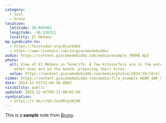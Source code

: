 ```yaml
---
category:
  - test
  - bruno
location:
  latitude: 28.045983
  longitude: -16.536311
  locality: El Médano
mp-syndicate-to:
  - https://fosstodon.org/@jackdbd
  - https://www.linkedin.com/in/giacomodebidda/
audio: https://content.giacomodebidda.com/media/example_700KB.mp3
photo:
  alt: View of El Médano in Tenerife. A few kitesurfers are in the water. A few
    other ones are on the beach, preparing their kites.
  value: https://content.giacomodebidda.com/media/photos/2024/10/18/el-medano-tenerife-2023.jpg
video: https://content.giacomodebidda.com/media/file_example_WEBM_480_900KB.webm
date: 2024-12-01T21:04:48.000Z
visibility: public
updated: 2024-12-02T00:13:06+01:00
syndication:
  - https://t.me/+rQSrJsu5RtgzNjM0
---
```


<p>This is a <strong>sample</strong> note from <a href="https://github.com/usebruno/bruno">Bruno</a>.</p>